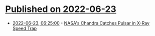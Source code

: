 # [Published on 2022-06-23](index.md)

* [2022-06-23, 06:25:00](https://soylentnews.org/article.pl?sid=22/06/22/1837239&from=rss) - [NASA's Chandra Catches Pulsar in X-Ray Speed Trap](https://soylentnews.org/article.pl?sid=22/06/22/1837239&from=rss)
